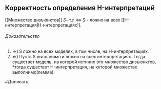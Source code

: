 ## Корректность определения H-интерпретаций
[[Множество дизъюнктов]] $S$- т.л $\iff$ S - ложно на всех [[H-интерпретация|H-интерпретациях]].
###### Доказательство
1) $\Rightarrow$) S ложно на всех моделях, в том числе, на H-интерпретациях.
2) $\Leftarrow$) Пусть S выполнимо и ложно на всех интерпретациях.
Тогда существет модель, на которой истинно это множество дизъюнктов, *тогда существет H-интерпретация, на которой множество выполнимо(лемма).


#Дописать 